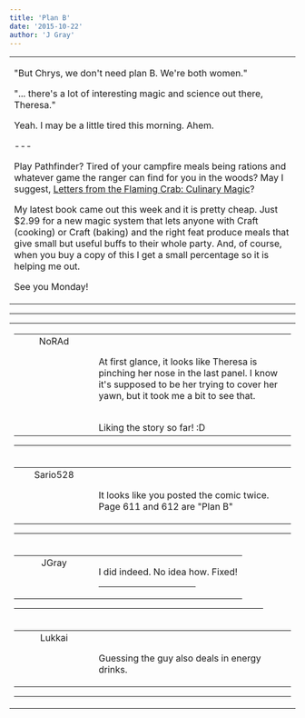 ```yaml
---
title: 'Plan B'
date: '2015-10-22'
author: 'J Gray'
---
```


<div>
<!-- Main content here -->
<table border="0" class="post"><tbody><tr><td>
   
   <div class="post_body">
       <p>"But Chrys, we don't need plan B. We're both women."</p><p>"... there's a lot of interesting magic and science out there, Theresa."</p><p>Yeah. I may be a little tired this morning. Ahem.</p><p>---</p><p>Play Pathfinder? Tired of your campfire meals being rations and whatever game the ranger can find for you in the woods? May I suggest, <a href="http://drivethrurpg.com/product/162315/Letters-from-the-Flaming-Crab-Culinary-Magic" target="_blank">Letters from the Flaming Crab: Culinary Magic</a>?</p><p>My latest book came out this week and it is pretty cheap. Just $2.99 for a new magic system that lets anyone with Craft (cooking) or Craft (baking) and the right feat produce meals that give small but useful buffs to their whole party. And, of course, when you buy a copy of this I get a small percentage so it is helping me out.</p><p>See you Monday!</p>
   </div>
   </td></tr>
   </tbody></table><hr><table style="width:100%; border:0;" class="comment_table"><tbody><tr><td width="100%"><a name=""> </a><div style="width:100%;" class="comment"><table border="0" width="100%"><tbody><tr><td align="center" valign="top" width="125">
<span class="comment_title"><center>NoRAd<br></center><a name="2232">&nbsp;</a></span><br>
<center><img src="https://www.gravatar.com/avatar.php?gravatar_id=f53dcd540760289c537f2d5abd2f2222&amp;default=http%3A%2F%2Fmysteriesofthearcana.com%2Ftemplates%2Fmain%2Fimages%2Favatar.gif&amp;size=80&amp;rating=g" border="0" alt=""></center>
</td>
<td valign="top">


<p class="comment_text"> </p><p class="comment_text"><br> At first glance, it looks like Theresa is pinching her nose in the last panel. I know it's supposed to be her trying to cover her yawn, but it took me a bit to see that.</p><div><br></div><div>Liking the story so far! :D</div>
 

</td></tr></tbody></table>
<hr></div></td></tr><tr><td width="100%"><a name=""> </a><div style="width:100%;" class="comment"><table border="0" width="100%"><tbody><tr><td align="center" valign="top" width="125">
<span class="comment_title"><center>Sario528<br></center><a name="2233">&nbsp;</a></span><br>
<center><img src="https://www.gravatar.com/avatar.php?gravatar_id=262f57b58e9b3c31a00a0e0decc8f28d&amp;default=http%3A%2F%2Fmysteriesofthearcana.com%2Ftemplates%2Fmain%2Fimages%2Favatar.gif&amp;size=80&amp;rating=g" border="0" alt=""></center>
</td>
<td valign="top">


<p class="comment_text"> </p><p class="comment_text"><br> It looks like you posted the comic twice. Page 611 and 612 are "Plan B"</p>
 

</td></tr></tbody></table>
<hr></div></td></tr><tr><td width="100%"><a name=""> </a><div style="width:90%;" class="comment2"><table border="0" width="100%"><tbody><tr><td align="center" valign="top" width="125">
<span class="comment_title"><center>JGray</center><a name="2234">&nbsp;</a></span><br>
<center><img src="https://www.gravatar.com/avatar.php?gravatar_id=3de6483cf7ef4947f33483faa590f1a0&amp;default=http%3A%2F%2Fmysteriesofthearcana.com%2Ftemplates%2Fmain%2Fimages%2Favatar.gif&amp;size=100&amp;rating=g" border="0" alt=""></center>
</td>
<td valign="top">


<p class="comment_text"> </p><p class="comment_text">I did indeed. No idea how. Fixed!</p>
 <hr width="70%">

</td></tr></tbody></table>
<hr></div></td></tr><tr><td width="100%"><a name=""> </a><div style="width:100%;" class="comment"><table border="0" width="100%"><tbody><tr><td align="center" valign="top" width="125">
<span class="comment_title"><center>Lukkai<br></center><a name="2235">&nbsp;</a></span><br>
<center><img src="https://www.gravatar.com/avatar.php?gravatar_id=e01e7833e9dba61f3f3d11328040f997&amp;default=http%3A%2F%2Fmysteriesofthearcana.com%2Ftemplates%2Fmain%2Fimages%2Favatar.gif&amp;size=80&amp;rating=g" border="0" alt=""></center>
</td>
<td valign="top">


<p class="comment_text"> </p><p class="comment_text"><br> Guessing the guy also deals in energy drinks.<br></p>
 

</td></tr></tbody></table>
<hr></div></td></tr></tbody></table>
<!-- End main content -->
              </div>
